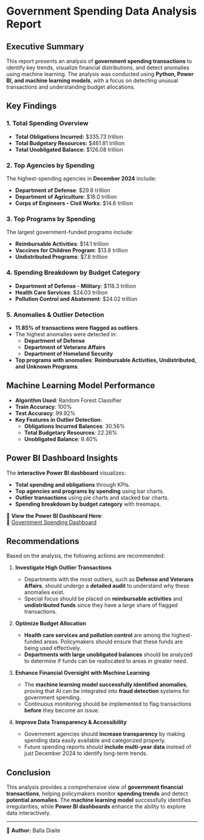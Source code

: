 # Government Spending Data Analysis Report

## Executive Summary
This report presents an analysis of **government spending transactions** to identify key trends, visualize financial distributions, and detect anomalies using machine learning. The analysis was conducted using **Python, Power BI, and machine learning models**, with a focus on detecting unusual transactions and understanding budget allocations.

## Key Findings

### **1. Total Spending Overview**
- **Total Obligations Incurred:** $335.73 trillion
- **Total Budgetary Resources:** $461.81 trillion
- **Total Unobligated Balance:** $126.08 trillion

### **2. Top Agencies by Spending**
The highest-spending agencies in **December 2024** include:
- **Department of Defense**: $29.8 trillion
- **Department of Agriculture**: $18.0 trillion
- **Corps of Engineers - Civil Works**: $14.6 trillion

### **3. Top Programs by Spending**
The largest government-funded programs include:
- **Reimbursable Activities**: $14.1 trillion
- **Vaccines for Children Program**: $13.8 trillion
- **Undistributed Programs**: $7.8 trillion

### **4. Spending Breakdown by Budget Category**
- **Department of Defense - Military**: $118.3 trillion
- **Health Care Services**: $24.03 trillion
- **Pollution Control and Abatement**: $24.02 trillion

### **5. Anomalies & Outlier Detection**
- **11.85% of transactions were flagged as outliers**.
- The highest anomalies were detected in:
  - **Department of Defense**
  - **Department of Veterans Affairs**
  - **Department of Homeland Security**
- **Top programs with anomalies**: **Reimbursable Activities, Undistributed, and Unknown Programs**.

## Machine Learning Model Performance
- **Algorithm Used**: Random Forest Classifier
- **Train Accuracy**: 100%
- **Test Accuracy**: 99.92%
- **Key Features in Outlier Detection**:
  - **Obligations Incurred Balances**: 30.56%
  - **Total Budgetary Resources**: 22.26%
  - **Unobligated Balance**: 9.40%

## Power BI Dashboard Insights
The **interactive Power BI dashboard** visualizes:
- **Total spending and obligations** through KPIs.
- **Top agencies and programs by spending** using bar charts.
- **Outlier transactions** using pie charts and stacked bar charts.
- **Spending breakdown by budget category** with treemaps.

📌 **View the Power BI Dashboard Here**:  
🔗 [Government Spending Dashboard](https://app.powerbi.com/groups/me/reports/353aaea2-288a-4a12-a846-71b48bdb8904/4f73d7e235ed83523939?experience=power-bi)

## Recommendations
Based on the analysis, the following actions are recommended:

1. **Investigate High Outlier Transactions**  
   - Departments with the most outliers, such as **Defense and Veterans Affairs**, should undergo a **detailed audit** to understand why these anomalies exist.  
   - Special focus should be placed on **reimbursable activities** and **undistributed funds** since they have a large share of flagged transactions.

2. **Optimize Budget Allocation**  
   - **Health care services and pollution control** are among the highest-funded areas. Policymakers should ensure that these funds are being used effectively.  
   - **Departments with large unobligated balances** should be analyzed to determine if funds can be reallocated to areas in greater need.

3. **Enhance Financial Oversight with Machine Learning**  
   - The **machine learning model successfully identified anomalies**, proving that AI can be integrated into **fraud detection** systems for government spending.  
   - Continuous monitoring should be implemented to flag transactions **before** they become an issue.

4. **Improve Data Transparency & Accessibility**  
   - Government agencies should **increase transparency** by making spending data easily available and categorized properly.  
   - Future spending reports should **include multi-year data** instead of just December 2024 to identify long-term trends.

## Conclusion
This analysis provides a comprehensive view of **government financial transactions**, helping policymakers monitor **spending trends** and detect **potential anomalies**. The **machine learning model** successfully identifies irregularities, while **Power BI dashboards** enhance the ability to explore data interactively.

---
🚀 **Author:** Balla Diaite

